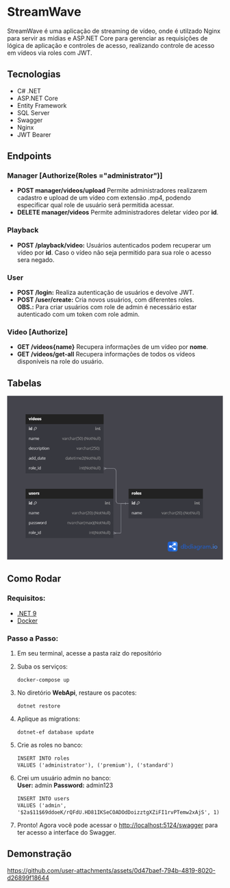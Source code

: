 # StreamWave
 
StreamWave é uma aplicação de streaming de vídeo, onde é utilzado Nginx para servir as mídias e ASP.NET Core para gerenciar as requisições de lógica de aplicação e controles de acesso, realizando controle de acesso em vídeos via roles com JWT. 


## Tecnologias
- C# .NET
- ASP.NET Core
- Entity Framework
- SQL Server
- Swagger
- Nginx
- JWT Bearer

## Endpoints

### Manager [Authorize(Roles ="administrator")]
- __POST manager/videos/upload__ Permite administradores realizarem cadastro e upload de um vídeo com extensão .mp4, podendo especificar qual role de usuário será permitida acessar.
- __DELETE manager/videos__ Permite administradores deletar vídeo por __id__.

### Playback
- __POST /playback/video:__ Usuários autenticados podem recuperar um vídeo por __id__. Caso o vídeo não seja permitido para sua role o acesso sera negado. 

### User
- __POST /login:__ Realiza autenticação de usuários e devolve JWT.
- __POST /user/create:__ Cria novos usuários, com diferentes roles. \
__OBS.:__ Para criar usuários com role de admin é necessário estar autenticado com um token com role admin.

### Video [Authorize]
- __GET /videos{name}__ Recupera informações de um vídeo por __nome__. 
- __GET /videos/get-all__ Recupera informações de todos os vídeos disponíveis na role do usuário.



## Tabelas
![Texto Alternativo](https://github.com/RodrigoLorensiMarques/StreamWave/blob/main/DbDiagrama.png)


## Como Rodar
### Requisitos:
- [.NET 9](https://dotnet.microsoft.com/pt-br/download)
- [Docker](https://docs.docker.com/get-started/get-docker/)

### Passo a Passo:
1. Em seu terminal, acesse a pasta raiz do repositório

2. Suba os serviços:
   ```
   docker-compose up
   ```
5. No diretório __WebApi__, restaure os pacotes:
   ```
   dotnet restore
   ```

7. Aplique as migrations:
   ```
   dotnet-ef database update
   ```
8. Crie as roles no banco:
   ```
   INSERT INTO roles
   VALUES ('administrator'), ('premium'), ('standard')
   ```
9. Crei um usuário admin no banco: \
   __User:__ admin __Password:__ admin123
   ```
   INSERT INTO users
   VALUES ('admin', '$2a$11$69ddoeK/rQFdU.HD81IKSeCOADOdDoizztgXZiFI1rvPTemw2xAjS', 1)
   ```

11. Pronto! Agora você pode acessar o [http://localhost:5124/swagger](http://localhost:5077/swagger/index.html) para ter acesso a interface do Swagger.


## Demonstração
https://github.com/user-attachments/assets/0d47baef-794b-4819-8020-d26899f18644


